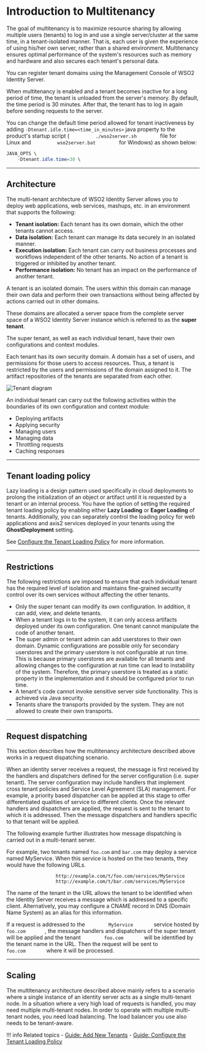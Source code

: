 # Introduction to Multitenancy

The goal of multitenancy is to maximize resource sharing by allowing
multiple users (tenants) to log in and use a single server/cluster at
the same time, in a tenant-isolated manner. That is, each user is given
the experience of using his/her own server, rather than a shared
environment. Multitenancy ensures optimal performance of the system's
resources such as memory and hardware and also secures each tenant's
personal data.

You can register tenant domains using the Management Console of WSO2
Identity Server.

When multitenancy is enabled and a tenant becomes inactive for a long
period of time, the tenant is unloaded from the server's memory. By
default, the time period is 30 minutes. After that, the tenant has to
log in again before sending requests to the server.

You can change the default time period allowed for tenant inactiveness by
adding `-Dtenant.idle.time=<time_in_minutes>` java
property to the product's startup script (
`          ./wso2server.sh         ` file for Linux and
`          wso2server.bat         ` for Windows) as shown below:

  
``` java
JAVA_OPTS \
    -Dtenant.idle.time=30 \
```

---

## Architecture

The multi-tenant architecture of WSO2 Identity Server allows you to deploy web
applications, web services, mashups, etc. in an
environment that supports the following:

-   **Tenant isolation:** Each tenant has its own domain, which the
    other tenants cannot access.
-   **Data isolation:** Each tenant can manage its data securely in an
    isolated manner.
-   **Execution isolation:** Each tenant can carry out business
    processes and workflows independent of the other tenants. No action
    of a tenant is triggered or inhibited by another tenant.
-   **Performance isolation:** No tenant has an impact on the
    performance of another tenant.

A tenant is an isolated domain. The users within this domain can manage
their own data and perform their own transactions without being affected
by actions carried out in other domains.

These domains are allocated a server space from the complete server space
of a WSO2 Identity Server instance which is referred to as the **super tenant**.

The super tenant, as well as each individual tenant, have their own configurations and context modules. 

Each tenant has its own security domain. A domain has a set of users,
and permissions for those users to access resources. Thus, a tenant is
restricted by the users and permissions of the domain assigned to it.
The artifact repositories of the tenants are separated from each other.

![Tenant diagram]({{base_path}}/assets/img/concepts/tenant-diagram.png)

An individual tenant can carry out the following activities within the
boundaries of its own configuration and context module:

-   Deploying artifacts
-   Applying security
-   Managing users
-   Managing data
-   Throttling requests
-   Caching responses

<!-- WSO2 Carbon provides a number of Admin services which have special
privileges to manage the server. These admin services are deployed
in the super tenant. Other tenants can make use of these admin services
to manage their deployment. The admin services operate in a tenant aware
fashion. Thus, privileges and restrictions that apply to any client
using an admin service are taken into account. -->

---

## Tenant loading policy

Lazy loading is a design pattern used specifically in cloud deployments
to prolong the initialization of an object or artifact until it is
requested by a tenant or an internal process. You have the option of setting the
required tenant loading policy by enabling either **Lazy Loading** or
**Eager Loading** of tenants. Additionally, you can separately control
the loading policy for web applications and axis2 services deployed in
your tenants using the **GhostDeployment** setting.

See [Configure the Tenant Loading Policy]({{base_path}}/guides/tenants/configure-the-tenant-loading-policy) for more information.

---

## Restrictions

The following restrictions are imposed to ensure that each individual
tenant has the required level of isolation and maintains fine-grained
security control over its own services without affecting the other
tenants.

-   Only the super tenant can modify its own configuration. In addition,
    it can add, view, and delete tenants.
-   When a tenant logs in to the system, it can only access artifacts
    deployed under its own configuration. One tenant cannot manipulate
    the code of another tenant.
-   The super admin or tenant admin can add userstores to their own
    domain. Dynamic configurations are possible only for secondary userstores 
    and the primary userstore is not configurable at run time.
    This is because primary userstores are available for all tenants
    and allowing changes to the configuration at run time can lead to
    instability of the system. Therefore, the primary userstore is
    treated as a static property in the implementation and it should be
    configured prior to run time.
-   A tenant's code cannot invoke sensitive server side functionality.
    This is achieved via Java security.
-   Tenants share the transports provided by the system. They are not
    allowed to create their own transports.

---

## Request dispatching

This section describes how the multitenancy architecture described
above works in a request dispatching scenario.

When an identity server receives a request, the message is first received
by the handlers and dispatchers defined for the server configuration
(i.e. super tenant). The server configuration may include handlers that
implement cross tenant policies and Service Level Agreement (SLA)
management. For example, a priority based dispatcher can be applied at
this stage to offer differentiated qualities of service to different
clients. Once the relevant handlers and dispatchers are applied, the
request is sent to the tenant to which it is addressed. Then the message
dispatchers and handlers specific to that tenant will be applied.

The following example further illustrates how message dispatching is
carried out in a multi-tenant server.

For example, two tenants named `foo.com` and `bar.com` may deploy a service
named MyService. When this service is hosted on the two tenants, they
would have the following URLs.

`                   http://example.com/t/foo.com/services/MyService                 `  
`                   http://example.com/t/bar.com/services/MyService                 `

The name of the tenant in the URL allows the tenant to be identified
when the Identity Server receives a message which is addressed to a
specific client. Alternatively, you may configure a CNAME record in DNS
(Domain Name System) as an alias for this information.

If a request is addressed to the `         MyService        ` service
hosted by `         foo.com        `, the message handlers and
dispatchers of the super tenant will be applied and the tenant
`         foo.com        ` will be identified by the tenant name in the
URL. Then the request will be sent to `         foo.com        ` where
it will be processed.

---

## Scaling

The multitenancy architecture described above mainly refers to a
scenario where a single instance of an identity server acts as a single
multi-tenant node. In a situation where a very high load of requests is
handled, you may need multiple multi-tenant nodes. In order to operate
with multiple multi-tenant nodes, you need load balancing. The load
balancer you use also needs to be tenant-aware.

!!! info Related topics 
    - [Guide: Add New Tenants]({{base_path}}/guides/tenants/tenant-mgt/)
    - [Guide: Configure the Tenant Loading Policy]({{base_path}}/guides/tenants/configure-the-tenant-loading-policy/)
